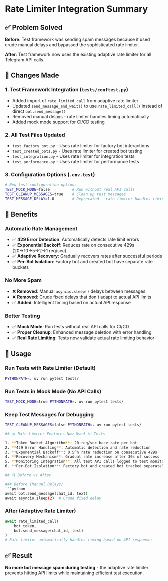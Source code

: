 # Rate Limiter Integration Summary

## ✅ Problem Solved

**Before**: Test framework was sending spam messages because it used crude manual delays and bypassed the sophisticated rate limiter.

**After**: Test framework now uses the existing adaptive rate limiter for all Telegram API calls.

## 🔧 Changes Made

### 1. **Test Framework Integration** (`tests/conftest.py`)
- Added import of `rate_limited_call` from adaptive rate limiter
- Updated `send_message_and_wait()` to use `rate_limited_call()` instead of direct `bot.send_message()`
- Removed manual delays - rate limiter handles timing automatically
- Added mock mode support for CI/CD testing

### 2. **All Test Files Updated**
- `test_factory_bot.py` - Uses rate limiter for factory bot interactions
- `test_created_bots.py` - Uses rate limiter for created bot testing  
- `test_integration.py` - Uses rate limiter for integration tests
- `test_performance.py` - Uses rate limiter for performance tests

### 3. **Configuration Options** (`.env.test`)
```bash
# New test configuration options
TEST_MOCK_MODE=false          # Run without real API calls
TEST_CLEANUP_MESSAGES=true    # Clean up test messages
TEST_MESSAGE_DELAY=1.0        # Deprecated - rate limiter handles timing
```

## 🎯 Benefits

### **Automatic Rate Management**
- ✅ **429 Error Detection**: Automatically detects rate limit errors
- ✅ **Exponential Backoff**: Reduces rate on consecutive 429s (20→10→5→2→1 req/sec)
- ✅ **Adaptive Recovery**: Gradually recovers rates after successful periods
- ✅ **Per-Bot Isolation**: Factory bot and created bot have separate rate buckets

### **No More Spam**
- ❌ **Removed**: Manual `asyncio.sleep()` delays between messages
- ❌ **Removed**: Crude fixed delays that don't adapt to actual API limits
- ✅ **Added**: Intelligent timing based on actual API response

### **Better Testing**
- ✅ **Mock Mode**: Run tests without real API calls for CI/CD
- ✅ **Proper Cleanup**: Enhanced message deletion with error handling
- ✅ **Real Rate Limiting**: Tests now validate actual rate limiting behavior

## 🚀 Usage

### Run Tests with Rate Limiter (Default)
```bash
PYTHONPATH=. uv run pytest tests/
```

### Run Tests in Mock Mode (No API Calls)
```bash
TEST_MOCK_MODE=true PYTHONPATH=. uv run pytest tests/
```

### Keep Test Messages for Debugging
```bash
TEST_CLEANUP_MESSAGES=false PYTHONPATH=. uv run pytest tests/

## 📊 Rate Limiter Features Now Used in Tests

1. **Token Bucket Algorithm**: 20 req/sec base rate per bot
2. **429 Error Handling**: Automatic detection and rate reduction
3. **Exponential Backoff**: 0.5^n rate reduction on consecutive 429s  
4. **Recovery Mechanism**: Gradual rate increase after 30s of success
5. **Monitoring Integration**: All test API calls logged to test monitor
6. **Per-Bot Isolation**: Factory bot and created bot tracked separately

## 🔍 Before vs After

### Before (Manual Delays)
```python
await bot.send_message(chat_id, text)
await asyncio.sleep(2)  # Crude fixed delay
```

### After (Adaptive Rate Limiter)
```python
await rate_limited_call(
    bot_token,
    bot.send_message(chat_id, text)
)
# Rate limiter automatically handles timing based on API responses
```

## ✅ Result

**No more bot message spam during testing** - the adaptive rate limiter prevents hitting API limits while maintaining efficient test execution.